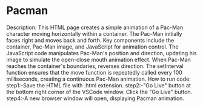 # Pacman
Description:
     This HTML page creates a simple animation of a Pac-Man character moving horizontally within a container. The Pac-Man initially faces right and moves back and forth. Key components include the container, Pac-Man image, and JavaScript for animation control.
The JavaScript code manipulates Pac-Man's position and direction, updating his image to simulate the open-close mouth animation effect. When Pac-Man reaches the container's boundaries,  reverses direction. The setInterval function ensures that the move function is repeatedly called every 100 milliseconds, creating a continuous Pac-Man animation.
How to run code:
     step1:-Save the HTML file with .html extension.
     step2:-"Go Live" button at the bottom right corner of the VSCode window.
Click the "Go Live" button.
     step4:-A new browser window will open, displaying  Pacman animation.
